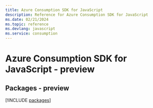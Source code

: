 ```yaml
---
title: Azure Consumption SDK for JavaScript
description: Reference for Azure Consumption SDK for JavaScript
ms.date: 02/21/2024
ms.topic: reference
ms.devlang: javascript
ms.service: consumption
---
```

# Azure Consumption SDK for JavaScript - preview
## Packages - preview
[!INCLUDE [packages](consumption-index.md)]